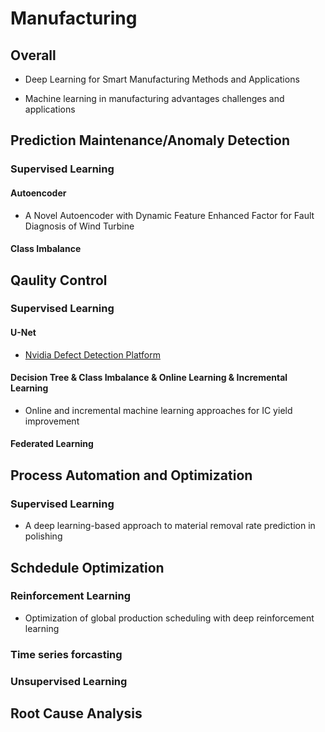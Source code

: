 # Manufacturing

## Overall

* Deep Learning for Smart Manufacturing Methods and Applications

* Machine learning in manufacturing advantages challenges and applications

## Prediction Maintenance/Anomaly Detection

### Supervised Learning

#### Autoencoder

* A Novel Autoencoder with Dynamic Feature Enhanced Factor for Fault Diagnosis of Wind Turbine

#### Class Imbalance


## Qaulity Control

### Supervised Learning

#### U-Net

* [Nvidia Defect Detection Platform](https://devblogs.nvidia.com/automatic-defect-inspection-using-the-nvidia-end-to-end-deep-learning-platform/)

#### Decision Tree & Class Imbalance & Online Learning & Incremental Learning

* Online and incremental machine learning approaches for IC yield improvement

#### Federated Learning

## Process Automation and Optimization

### Supervised Learning

* A deep learning-based approach to material removal rate prediction in polishing

## Schdedule Optimization

### Reinforcement Learning

* Optimization of global production scheduling with deep reinforcement learning

### Time series forcasting

### Unsupervised Learning

## Root Cause Analysis
